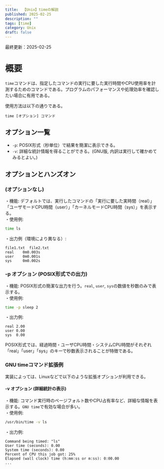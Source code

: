 ```yaml
---
title:  【Unix】timeの解説
published: 2025-02-25
description: ""
tags: [time]
category: Unix
draft: false
---
```

最終更新：2025-02-25

# 概要

`time`コマンドは、指定したコマンドの実行に要した実行時間やCPU使用率を計測するためのコマンドである。プログラムのパフォーマンスや処理効率を確認したい場合に有用である。

使用方法は以下の通りである。  
```
time [オプション] コマンド
```
## オプション一覧
  
- `-p`: POSIX形式（秒単位）で結果を簡潔に表示できる。  
- `-v`: 詳細な統計情報を得ることができる。(GNU版, 内訳は実行して確かめてみるとよい。)  

## オプションとハンズオン

### (オプションなし)

・機能: デフォルトでは、実行したコマンドの「実行に要した実時間（real）」「ユーザモードCPU時間（user）」「カーネルモードCPU時間（sys）」を表示する。  
・使用例:  
```bash
time ls
```
・出力例（環境により異なる）:  
```
file1.txt  file2.txt
real    0m0.003s
user    0m0.001s
sys     0m0.002s
```

### -p オプション (POSIX形式での出力)

・機能: POSIX形式の簡潔な出力を行う。`real`, `user`, `sys`の数値を秒数のみで表示する。  
・使用例:  
```bash
time -p sleep 2
```
・出力例:  
```
real 2.00
user 0.00
sys  0.00
```
POSIX形式では、経過時間・ユーザCPU時間・システムCPU時間がそれぞれ「real」「user」「sys」のキーで秒数表示されることが特徴である。

### GNU timeコマンド拡張例

実装によっては、Linuxなどで以下のような拡張オプションが利用できる。

#### -v オプション (詳細統計の表示)

・機能: コマンド実行時のページフォルト数やCPU占有率など、詳細な情報を表示する。`GNU time`で有効な場合が多い。  
・使用例:  
```bash
/usr/bin/time -v ls
```
・出力例:  
```
Command being timed: "ls"
User time (seconds): 0.00
System time (seconds): 0.00
Percent of CPU this job got: 25%
Elapsed (wall clock) time (h:mm:ss or m:ss): 0:00.00
...
```

